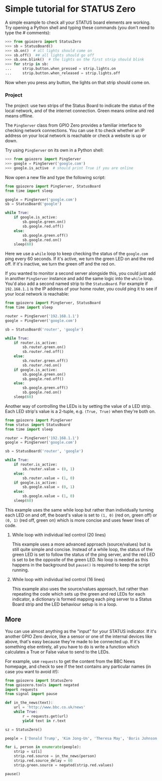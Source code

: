 # Simple tutorial for STATUS Zero

A simple example to check all your STATUS board elements are working. Try
opening a Python shell and typing these commands (you don't need to type the #
comments):

```python
>>> from gpiozero import StatusZero
>>> sb = StatusBoard()
>>> sb.on()  # all lights should come on
>>> sb.off()  ## all lights should go off
>>> sb.one.blink()  # the lights on the first strip should blink
>>> for strip in sb:
...     strip.button.when_pressed = strip.lights.on
...     strip.button.when_released = strip.lights.off
```

Now when you press any button, the lights on that strip should come on.

### Project

The project: use two strips of the Status Board to indicate the status of the
local network, and of the internet connection. Green means online and red means
offline.

The `PingServer` class from GPIO Zero provides a familiar interface to checking
network connections. You can use it to check whether an IP address on your local
network is reachable or check a website is up or down.

Try using `PingServer` on its own in a Python shell:

```python
>>> from gpiozero import PingServer
>>> google = PingServer('google.com')
>>> google.is_active  # should print True if you are online
```

Now open a new file and type the following script:

```python
from gpiozero import PingServer, StatusBoard
from time import sleep

google = PingServer('google.com')
sb = StatusBoard('google')

while True:
    if google.is_active:
        sb.google.green.on()
        sb.google.red.off()
    else:
        sb.google.green.off()
        sb.google.red.on()
    sleep(60)
```

Here we use a `while` loop to keep checking the status of the `google.com` ping
every 60 seconds. If it's active, we turn the green LED on and the red off. If
it's inactive, we turn the green off and the red on.

If you wanted to monitor a second server alongside this, you could just add in
another `PingServer` instance and add the same logic into the `while` loop.
You'd also add a second named strip to the `StatusBoard`. For example if
`192.168.1.1` is the IP address of your home router, you could ping it to see if
your local network is reachable:

```python
from gpiozero import PingServer, StatusBoard
from time import sleep

router = PingServer('192.168.1.1')
google = PingServer('google.com')

sb = StatusBoard('router', 'google')

while True:
    if router.is_active:
        sb.router.green.on()
        sb.router.red.off()
    else:
        sb.router.green.off()
        sb.router.red.on()
    if google.is_active:
        sb.google.green.on()
        sb.google.red.off()
    else:
        sb.google.green.off()
        sb.google.red.on()
    sleep(60)
```

Another way of controlling the LEDs is by setting the value of a LED strip. Each
LED strip's value is a 2-tuple, e.g. `(True, True)` when they're both on.

```python
from gpiozero import PingServer
from status import StatusBoard
from time import sleep

router = PingServer('192.168.1.1')
google = PingServer('google.com')

sb = StatusBoard('router', 'google')

while True:
    if router.is_active:
        sb.router.value = (0, 1)
    else:
        sb.router.value = (1, 0)
    if google.is_active:
        sb.google.value = (0, 1)
    else:
        sb.google.value = (1, 0)
    sleep(60)
```

This example uses the same while loop but rather than individually turning each
LED on and off, the board's value is set to `(1, 0)` (red on, green off) or
`(0, 1)` (red off, green on) which is more concise and uses fewer lines of code.

1. While loop with individual led control (20 lines)

    This example uses a more advanced approach (source/values) but is still quite simple and concise. Instead of a while loop, the status of the green LED is set to follow the status of the ping server, and the red LED is set to be the opposite of the green LED. No loop is needed as this happens in the background but `pause()` is required to keep the script running.

1. While loop with individual led control (16 lines)

    This example also uses the source/values approach, but rather than repeating the code which sets up the green and red LEDs for each indicator, a dictionary is formed mapping each ping server to a Status Board strip and the LED behaviour setup is in a loop.

## More

You can use almost anything as the "input" for your STATUS indicator. If it's
another GPIO Zero device, like a sensor or one of the internal devices like
above, that's easy because they're made to be connected up. If it's something
else entirely, all you have to do is write a function which calculates a True or
False value to send to the LEDs.

For example, use `requests` to get the content from the BBC News homepage, and
check to see if the text contains any particular names (in case you want to
avoid it!):

```python
from gpiozero import StatusZero
from gpiozero.tools import negated
import requests
from signal import pause

def in_the_news(text):
    url = 'http://www.bbc.co.uk/news'
    while True:
        r = requests.get(url)
        yield text in r.text

sz = StatusZero()

people = ['Donald Trump', 'Kim Jong-Un', 'Theresa May', 'Boris Johnson']

for i, person in enumerate(people):
    strip = sz[i]
    strip.red.source = in_the_news(person)
    strip.red.source_delay = 60
    strip.green.source = negated(strip.red.values)

pause()
```
